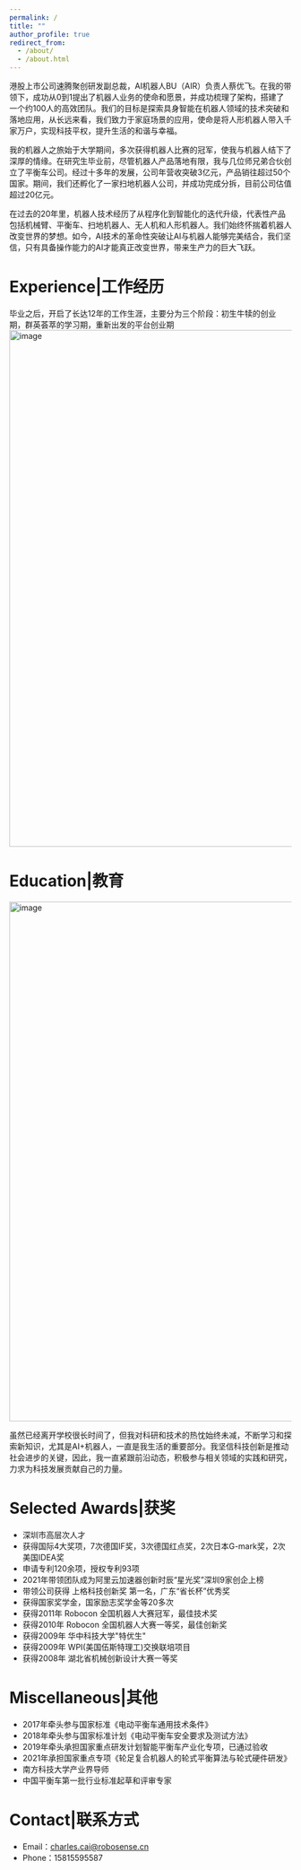```yaml
---
permalink: /
title: ""
author_profile: true
redirect_from: 
  - /about/
  - /about.html
---
```


港股上市公司速腾聚创研发副总裁，AI机器人BU（AIR）负责人蔡优飞。在我的带领下，成功从0到1提出了机器人业务的使命和愿景，并成功梳理了架构，搭建了一个约100人的高效团队。我们的目标是探索具身智能在机器人领域的技术突破和落地应用，从长远来看，我们致力于家庭场景的应用，使命是将人形机器人带入千家万户，实现科技平权，提升生活的和谐与幸福。

我的机器人之旅始于大学期间，多次获得机器人比赛的冠军，使我与机器人结下了深厚的情缘。在研究生毕业前，尽管机器人产品落地有限，我与几位师兄弟合伙创立了平衡车公司。经过十多年的发展，公司年营收突破3亿元，产品销往超过50个国家。期间，我们还孵化了一家扫地机器人公司，并成功完成分拆，目前公司估值超过20亿元。

在过去的20年里，机器人技术经历了从程序化到智能化的迭代升级，代表性产品包括机械臂、平衡车、扫地机器人、无人机和人形机器人。我们始终怀揣着机器人改变世界的梦想。如今，AI技术的革命性突破让AI与机器人能够完美结合，我们坚信，只有具备操作能力的AI才能真正改变世界，带来生产力的巨大飞跃。

Experience|工作经历
======
毕业之后，开启了长达12年的工作生涯，主要分为三个阶段：初生牛犊的创业期，群英荟萃的学习期，重新出发的平台创业期
<img width="922" alt="image" src="https://github.com/user-attachments/assets/8fda4950-e819-48fa-a0ab-81d75c4bc917">





Education|教育
======
<img width="927" alt="image" src="https://github.com/user-attachments/assets/008a2af0-8f49-49bb-b86d-6e58864eae29">


虽然已经离开学校很长时间了，但我对科研和技术的热忱始终未减，不断学习和探索新知识，尤其是AI+机器人，一直是我生活的重要部分。我坚信科技创新是推动社会进步的关键，因此，我一直紧跟前沿动态，积极参与相关领域的实践和研究，力求为科技发展贡献自己的力量。

Selected Awards|获奖
======
- 深圳市高层次人才
- 获得国际4大奖项，7次德国IF奖，3次德国红点奖，2次日本G-mark奖，2次美国IDEA奖
- 申请专利120余项，授权专利93项
- 2021年带领团队成为阿里云加速器创新时辰“星光奖”深圳9家创企上榜
- 带领公司获得 上格科技创新奖 第一名，广东“省长杯”优秀奖
- 获得国家奖学金，国家励志奖学金等20多次
- 获得2011年 Robocon 全国机器人大赛冠军，最佳技术奖
- 获得2010年 Robocon 全国机器人大赛一等奖，最佳创新奖
- 获得2009年 华中科技大学"特优生"
- 获得2009年 WPI(美国伍斯特理工)交换联培项目
- 获得2008年 湖北省机械创新设计大赛一等奖

Miscellaneous|其他
======

- 2017年牵头参与国家标准《电动平衡车通用技术条件》
- 2018年牵头参与国家标准计划《电动平衡车安全要求及测试方法》
- 2019年牵头承担国家重点研发计划智能平衡车产业化专项，已通过验收
- 2021年承担国家重点专项《轮足复合机器人的轮式平衡算法与轮式硬件研发》
- 南方科技大学产业界导师
- 中国平衡车第一批行业标准起草和评审专家

Contact|联系方式
======
- Email：charles.cai@robosense.cn
- Phone：15815595587
